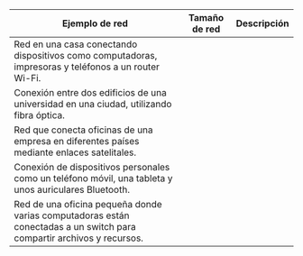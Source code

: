 | Ejemplo de red       | Tamaño de red          | Descripción       |
| -------------    | -------------              | ---------------                |
| Red en una casa conectando dispositivos como computadoras, impresoras y teléfonos a un router Wi-Fi. |       |           |
| Conexión entre dos edificios de una universidad en una ciudad, utilizando fibra óptica. |         |          |
| Red que conecta oficinas de una empresa en diferentes países mediante enlaces satelitales. |         |          |
| Conexión de dispositivos personales como un teléfono móvil, una tableta y unos auriculares Bluetooth. |         |          |
| Red de una oficina pequeña donde varias computadoras están conectadas a un switch para compartir archivos y recursos. |         |          |
